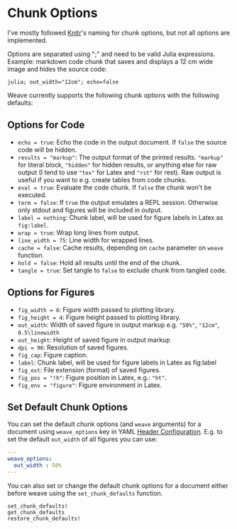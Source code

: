 # Chunk Options

I've mostly followed [Knitr](http://yihui.name/knitr/options)'s naming for chunk options, but not all options are implemented.

Options are separated using ";" and need to be valid Julia expressions. Example: markdown code chunk that saves and displays a 12 cm wide image and hides the source code:

`julia; out_width="12cm"; echo=false`

Weave currently supports the following chunk options with the following defaults:


## Options for Code

- `echo = true`: Echo the code in the output document. If `false` the source code will be hidden.
- `results = "markup"`: The output format of the printed results. `"markup"` for literal block, `"hidden"` for hidden results, or anything else for raw output (I tend to use `"tex"` for Latex and `"rst"` for rest). Raw output is useful if you want to e.g. create tables from code chunks.
- `eval = true`: Evaluate the code chunk. If `false` the chunk won’t be executed.
- `term = false`: If `true` the output emulates a REPL session. Otherwise only stdout and figures will be included in output.
- `label = nothing`: Chunk label, will be used for figure labels in Latex as `fig:label`.
- `wrap = true`: Wrap long lines from output.
- `line_width = 75`: Line width for wrapped lines.
- `cache = false`: Cache results, depending on `cache` parameter on `weave` function.
- `hold = false`: Hold all results until the end of the chunk.
- `tangle = true`: Set tangle to `false` to exclude chunk from tangled code.


## Options for Figures

- `fig_width = 6`: Figure width passed to plotting library.
- `fig_height = 4`: Figure height passed to plotting library.
- `out_width`: Width of saved figure in output markup e.g. `"50%"`, `"12cm"`, `0.5\linewidth`
- `out_height`: Height of saved figure in output markup
- `dpi = 96`: Resolution of saved figures.
- `fig_cap`: Figure caption.
- `label`: Chunk label, will be used for figure labels in Latex as fig:label
- `fig_ext`: File extension (format) of saved figures.
- `fig_pos = "!h"`: Figure position in Latex, e.g.: `"ht"`.
- `fig_env = "figure"`: Figure environment in Latex.


## Set Default Chunk Options

You can set the default chunk options (and `weave` arguments) for a document using `weave_options` key in YAML [Header Configuration](@ref).
E.g. to set the default `out_width` of all figures you can use:

```yaml
---
weave_options:
  out_width : 50%
---
```

You can also set or change the default chunk options for a document either before weave using the `set_chunk_defaults` function.

```@docs
set_chunk_defaults!
get_chunk_defaults
restore_chunk_defaults!
```
